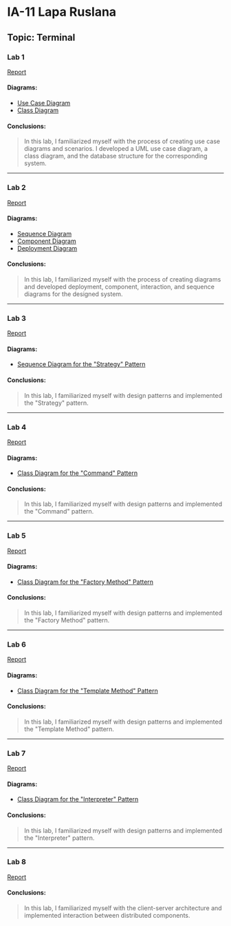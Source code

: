 # IA-11 Lapa Ruslana  
## Topic: Terminal  

### Lab 1  
[Report](https://github.com/Igor-Sikorsky-IST-Hub/individual-project-laparuslana/blob/30f421c05a931f10b62126a69f19d9056fa4d2d0/reports/IA-11%20Lapa%20LAB2.pdf)  

#### Diagrams:  
- [Use Case Diagram](https://github.com/Igor-Sikorsky-IST-Hub/individual-project-laparuslana/blob/9e39860c78a360bf7fa4a752bc322003a21f0e02/architecture/UseCase.md)  
- [Class Diagram](https://github.com/Igor-Sikorsky-IST-Hub/individual-project-laparuslana/blob/a3d920069c812c21318f692b98f9ddc91efdad9b/architecture/ClassDiagram.md)  

#### Conclusions:  
> In this lab, I familiarized myself with the process of creating use case diagrams and scenarios. I developed a UML use case diagram, a class diagram, and the database structure for the corresponding system.  

---

### Lab 2  
[Report](https://github.com/Igor-Sikorsky-IST-Hub/individual-project-laparuslana/blob/849fd0f1fac845ce9a658bbdd6197ea9b0e90287/reports/IA-11%20Lapa%20LAB3.pdf)  

#### Diagrams:  
- [Sequence Diagram](https://github.com/Igor-Sikorsky-IST-Hub/individual-project-laparuslana/blob/4efb2be4b92a5b47951c6595ad008f884f928673/architecture/SequenceDiagram.md)  
- [Component Diagram](https://github.com/Igor-Sikorsky-IST-Hub/individual-project-laparuslana/blob/ffb1a927b0bf40a2ffa65bde06726c44840a36f8/architecture/ComponentDiagram.md)  
- [Deployment Diagram](https://github.com/Igor-Sikorsky-IST-Hub/individual-project-laparuslana/blob/993c89bdb0329ebaff3e504ab34eb201462d2460/architecture/DeploymentDiagram.md)  

#### Conclusions:  
> In this lab, I familiarized myself with the process of creating diagrams and developed deployment, component, interaction, and sequence diagrams for the designed system.  

---

### Lab 3  
[Report](https://github.com/Igor-Sikorsky-IST-Hub/individual-project-laparuslana/blob/e2f3e6e6b930a496a174296eda0f35072153c92c/reports/IA-11%20Lapa%20LAB4.pdf)  

#### Diagrams:  
- [Sequence Diagram for the "Strategy" Pattern](https://github.com/Igor-Sikorsky-IST-Hub/individual-project-laparuslana/blob/e2f3e6e6b930a496a174296eda0f35072153c92c/architecture/ClassStrategyPattern.md)  

#### Conclusions:  
> In this lab, I familiarized myself with design patterns and implemented the "Strategy" pattern.  

---

### Lab 4  
[Report](https://github.com/Igor-Sikorsky-IST-Hub/individual-project-laparuslana/blob/c74afc59b376a620841d8d7bc4804f4ead3ede5c/reports/IA-11%20Lapa%20LAB5.pdf)  

#### Diagrams:  
- [Class Diagram for the "Command" Pattern](https://github.com/Igor-Sikorsky-IST-Hub/individual-project-laparuslana/blob/bddb4b35fc86035f50925ef83f36a37269d42c13/architecture/ClassCommandPattern.md)  

#### Conclusions:  
> In this lab, I familiarized myself with design patterns and implemented the "Command" pattern.  

---

### Lab 5  
[Report](https://github.com/Igor-Sikorsky-IST-Hub/individual-project-laparuslana/blob/e2f3e6e6b930a496a174296eda0f35072153c92c/reports/IA-11%20Lapa%20LAB6.pdf)  

#### Diagrams:  
- [Class Diagram for the "Factory Method" Pattern](https://github.com/Igor-Sikorsky-IST-Hub/individual-project-laparuslana/blob/e2f3e6e6b930a496a174296eda0f35072153c92c/architecture/ClassFactoryMethodPattern.md)  

#### Conclusions:  
> In this lab, I familiarized myself with design patterns and implemented the "Factory Method" pattern.  

---

### Lab 6  
[Report](https://github.com/Igor-Sikorsky-IST-Hub/individual-project-laparuslana/blob/c66c1716f6278a242f5ec2fa312d18503827c2ea/reports/IA-11%20Lapa%20LAB7.pdf)  

#### Diagrams:  
- [Class Diagram for the "Template Method" Pattern](https://github.com/Igor-Sikorsky-IST-Hub/individual-project-laparuslana/blob/6d62f3761a3abf8d611a93e1ceea83caf5a13430/architecture/ClassTemplateMethodPattern.md)  

#### Conclusions:  
> In this lab, I familiarized myself with design patterns and implemented the "Template Method" pattern.  

---

### Lab 7  
[Report](https://github.com/Igor-Sikorsky-IST-Hub/individual-project-laparuslana/blob/34bd72e798ed5766afa80be7433abb6c391b00f8/reports/IA-11%20Lapa%20LAB8.pdf)  

#### Diagrams:  
- [Class Diagram for the "Interpreter" Pattern](https://github.com/Igor-Sikorsky-IST-Hub/individual-project-laparuslana/blob/34bd72e798ed5766afa80be7433abb6c391b00f8/architecture/ClassInterpreterPattern.md)  

#### Conclusions:  
> In this lab, I familiarized myself with design patterns and implemented the "Interpreter" pattern.  

---

### Lab 8  
[Report](https://github.com/Igor-Sikorsky-IST-Hub/individual-project-laparuslana/blob/a17082b76b3f1113fece42ed2f5b168eb1b4f05d/reports/IA-11%20Lapa%20LAB9.pdf)  

#### Conclusions:  
> In this lab, I familiarized myself with the client-server architecture and implemented interaction between distributed components.  
